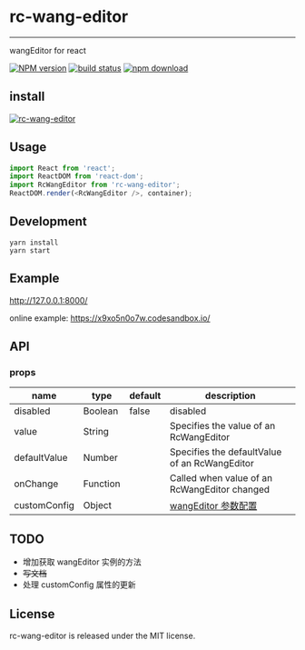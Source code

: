 # rc-wang-editor
---

wangEditor for react

[![NPM version][npm-image]][npm-url]
[![build status][travis-image]][travis-url]
[![npm download][download-image]][download-url]


[npm-image]: https://img.shields.io/npm/v/rc-wang-editor.svg?style=flat-square
[npm-url]: https://www.npmjs.com/package/rc-wang-editor
[download-image]: https://img.shields.io/npm/dm/rc-wang-editor.svg?style=flat-square
[download-url]: https://npmjs.org/package/rc-wang-editor
[travis-image]: https://img.shields.io/travis/itiwll/rc-wang-editor.svg?style=flat-square
[travis-url]: https:/travis-ci.org//itiwll/rc-wang-editor

## install

[![rc-wang-editor](https://nodei.co/npm/rc-wang-editor.png)](https://npmjs.org/package/rc-wang-editor)

## Usage

```js
import React from 'react';
import ReactDOM from 'react-dom';
import RcWangEditor from 'rc-wang-editor';
ReactDOM.render(<RcWangEditor />, container);
```

## Development

```
yarn install
yarn start
```

## Example

http://127.0.0.1:8000/

online example: https://x9xo5n0o7w.codesandbox.io/

## API

### props
<table class="table table-bordered table-striped">
    <thead>
    <tr>
        <th style="width: 100px;">name</th>
        <th style="width: 50px;">type</th>
        <th style="width: 50px;">default</th>
        <th>description</th>
    </tr>
    </thead>
    <tbody>
        <tr>
          <td>disabled</td>
          <td>Boolean</td>
          <td>false</td>
          <td>disabled</td>
        </tr>
        <tr>
          <td>value</td>
          <td>String</td>
          <td></td>
          <td>Specifies the value of an RcWangEditor</td>
        </tr>
        <tr>
          <td>defaultValue</td>
          <td>Number</td>
          <td></td>
          <td>Specifies the defaultValue of an RcWangEditor</td>
        </tr>
        <tr>
          <td>onChange</td>
          <td>Function</td>
          <td></td>
          <td>Called when value of an RcWangEditor changed</td>
        </tr>
        <tr>
          <td>customConfig</td>
          <td>Object</td>
          <td></td>
          <td><a href="https://www.kancloud.cn/wangfupeng/wangeditor3/335776">wangEditor 参数配置</a></td>
        </tr>
    </tbody>
</table>

## TODO
- 增加获取 wangEditor 实例的方法
- ~~写文档~~
- 处理 customConfig 属性的更新

## License
rc-wang-editor is released under the MIT license.